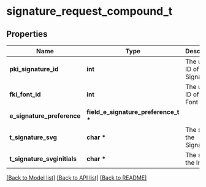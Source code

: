 # signature_request_compound_t

## Properties
Name | Type | Description | Notes
------------ | ------------- | ------------- | -------------
**pki_signature_id** | **int** | The unique ID of the Signature | [optional] 
**fki_font_id** | **int** | The unique ID of the Font | 
**e_signature_preference** | **field_e_signature_preference_t \*** |  | 
**t_signature_svg** | **char \*** | The svg of the Signature | [optional] 
**t_signature_svginitials** | **char \*** | The svg of the Initials | [optional] 

[[Back to Model list]](../README.md#documentation-for-models) [[Back to API list]](../README.md#documentation-for-api-endpoints) [[Back to README]](../README.md)


